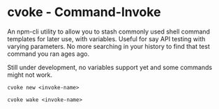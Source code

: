 cvoke - Command-Invoke
======================

An npm-cli utility to allow you to stash commonly used shell command templates for later use, with variables. Useful for say API testing with varying parameters. No more searching in your history to find that test command you ran ages ago.

Still under development, no variables support yet and some commands might not work.

`cvoke new <invoke-name>`

`cvoke wake <invoke-name>`
